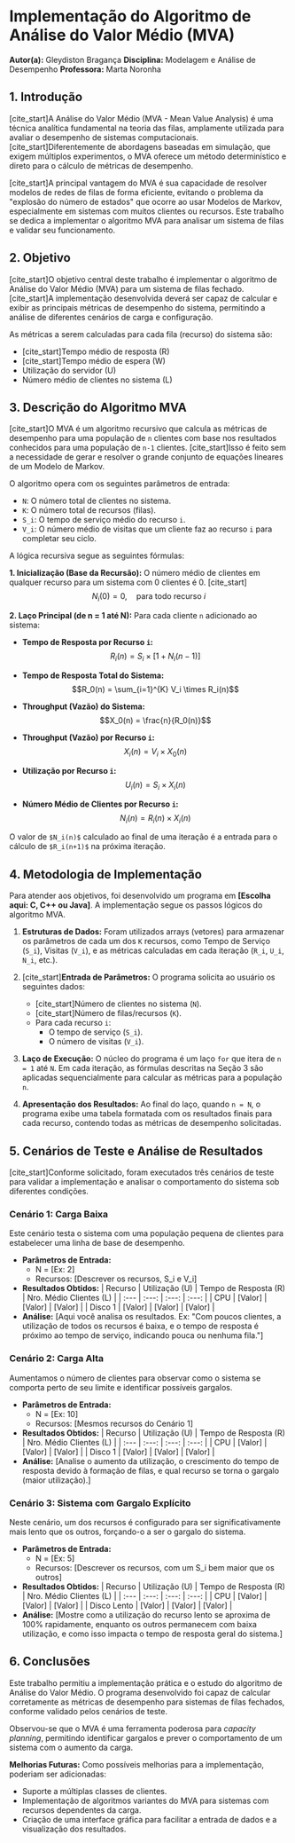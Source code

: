 # Implementação do Algoritmo de Análise do Valor Médio (MVA)

**Autor(a):** Gleydiston Bragança
**Disciplina:** Modelagem e Análise de Desempenho
**Professora:** Marta Noronha

## 1. Introdução

[cite_start]A Análise do Valor Médio (MVA - Mean Value Analysis) é uma técnica analítica fundamental na teoria das filas, amplamente utilizada para avaliar o desempenho de sistemas computacionais.  [cite_start]Diferentemente de abordagens baseadas em simulação, que exigem múltiplos experimentos, o MVA oferece um método determinístico e direto para o cálculo de métricas de desempenho. 

[cite_start]A principal vantagem do MVA é sua capacidade de resolver modelos de redes de filas de forma eficiente, evitando o problema da "explosão do número de estados" que ocorre ao usar Modelos de Markov, especialmente em sistemas com muitos clientes ou recursos.  Este trabalho se dedica a implementar o algoritmo MVA para analisar um sistema de filas e validar seu funcionamento.

## 2. Objetivo

[cite_start]O objetivo central deste trabalho é implementar o algoritmo de Análise do Valor Médio (MVA) para um sistema de filas fechado.  [cite_start]A implementação desenvolvida deverá ser capaz de calcular e exibir as principais métricas de desempenho do sistema, permitindo a análise de diferentes cenários de carga e configuração. 

As métricas a serem calculadas para cada fila (recurso) do sistema são:
* [cite_start]Tempo médio de resposta (R) 
* [cite_start]Tempo médio de espera (W) 
* Utilização do servidor (U)
* Número médio de clientes no sistema (L)

## 3. Descrição do Algoritmo MVA

[cite_start]O MVA é um algoritmo recursivo que calcula as métricas de desempenho para uma população de `n` clientes com base nos resultados conhecidos para uma população de `n-1` clientes.  [cite_start]Isso é feito sem a necessidade de gerar e resolver o grande conjunto de equações lineares de um Modelo de Markov. 

O algoritmo opera com os seguintes parâmetros de entrada:
* `N`: O número total de clientes no sistema.
* `K`: O número total de recursos (filas).
* `S_i`: O tempo de serviço médio do recurso `i`.
* `V_i`: O número médio de visitas que um cliente faz ao recurso `i` para completar seu ciclo.

A lógica recursiva segue as seguintes fórmulas:

**1. Inicialização (Base da Recursão):**
O número médio de clientes em qualquer recurso para um sistema com 0 clientes é 0.
[cite_start]$$N_i(0) = 0, \quad \text{para todo recurso } i$$ 

**2. Laço Principal (de n = 1 até N):**
Para cada cliente `n` adicionado ao sistema:

* **Tempo de Resposta por Recurso `i`:**
    $$R_i(n) = S_i \times [1 + N_i(n-1)]$$ 

* **Tempo de Resposta Total do Sistema:**
    $$R_0(n) = \sum_{i=1}^{K} V_i \times R_i(n)$$ 

* **Throughput (Vazão) do Sistema:**
    $$X_0(n) = \frac{n}{R_0(n)}$$ 

* **Throughput (Vazão) por Recurso `i`:**
    $$X_i(n) = V_i \times X_0(n)$$ 

* **Utilização por Recurso `i`:**
    $$U_i(n) = S_i \times X_i(n)$$ 

* **Número Médio de Clientes por Recurso `i`:**
    $$N_i(n) = R_i(n) \times X_i(n)$$ 

O valor de `$N_i(n)$` calculado ao final de uma iteração é a entrada para o cálculo de `$R_i(n+1)$` na próxima iteração.

## 4. Metodologia de Implementação

Para atender aos objetivos, foi desenvolvido um programa em **[Escolha aqui: C, C++ ou Java]**. A implementação segue os passos lógicos do algoritmo MVA.

1.  **Estruturas de Dados:** Foram utilizados arrays (vetores) para armazenar os parâmetros de cada um dos `K` recursos, como Tempo de Serviço (`S_i`), Visitas (`V_i`), e as métricas calculadas em cada iteração (`R_i`, `U_i`, `N_i`, etc.).

2.  [cite_start]**Entrada de Parâmetros:** O programa solicita ao usuário os seguintes dados: 
    * [cite_start]Número de clientes no sistema (`N`). 
    * [cite_start]Número de filas/recursos (`K`). 
    * Para cada recurso `i`:
        * O tempo de serviço (`S_i`).
        * O número de visitas (`V_i`).

3.  **Laço de Execução:** O núcleo do programa é um laço `for` que itera de `n = 1` até `N`. Em cada iteração, as fórmulas descritas na Seção 3 são aplicadas sequencialmente para calcular as métricas para a população `n`.

4.  **Apresentação dos Resultados:** Ao final do laço, quando `n = N`, o programa exibe uma tabela formatada com os resultados finais para cada recurso, contendo todas as métricas de desempenho solicitadas.

## 5. Cenários de Teste e Análise de Resultados

[cite_start]Conforme solicitado, foram executados três cenários de teste para validar a implementação e analisar o comportamento do sistema sob diferentes condições. 

### Cenário 1: Carga Baixa

Este cenário testa o sistema com uma população pequena de clientes para estabelecer uma linha de base de desempenho.

* **Parâmetros de Entrada:**
    * N = [Ex: 2]
    * Recursos: [Descrever os recursos, S_i e V_i]
* **Resultados Obtidos:**
| Recurso | Utilização (U) | Tempo de Resposta (R) | Nro. Médio Clientes (L) |
| :--- | :---: | :---: | :---: |
| CPU | [Valor] | [Valor] | [Valor] |
| Disco 1 | [Valor] | [Valor] | [Valor] |
* **Análise:**
    [Aqui você analisa os resultados. Ex: "Com poucos clientes, a utilização de todos os recursos é baixa, e o tempo de resposta é próximo ao tempo de serviço, indicando pouca ou nenhuma fila."]

### Cenário 2: Carga Alta

Aumentamos o número de clientes para observar como o sistema se comporta perto de seu limite e identificar possíveis gargalos.

* **Parâmetros de Entrada:**
    * N = [Ex: 10]
    * Recursos: [Mesmos recursos do Cenário 1]
* **Resultados Obtidos:**
| Recurso | Utilização (U) | Tempo de Resposta (R) | Nro. Médio Clientes (L) |
| :--- | :---: | :---: | :---: |
| CPU | [Valor] | [Valor] | [Valor] |
| Disco 1 | [Valor] | [Valor] | [Valor] |
* **Análise:**
    [Analise o aumento da utilização, o crescimento do tempo de resposta devido à formação de filas, e qual recurso se torna o gargalo (maior utilização).]

### Cenário 3: Sistema com Gargalo Explícito

Neste cenário, um dos recursos é configurado para ser significativamente mais lento que os outros, forçando-o a ser o gargalo do sistema.

* **Parâmetros de Entrada:**
    * N = [Ex: 5]
    * Recursos: [Descrever os recursos, com um S_i bem maior que os outros]
* **Resultados Obtidos:**
| Recurso | Utilização (U) | Tempo de Resposta (R) | Nro. Médio Clientes (L) |
| :--- | :---: | :---: | :---: |
| CPU | [Valor] | [Valor] | [Valor] |
| Disco Lento | [Valor] | [Valor] | [Valor] |
* **Análise:**
    [Mostre como a utilização do recurso lento se aproxima de 100% rapidamente, enquanto os outros permanecem com baixa utilização, e como isso impacta o tempo de resposta geral do sistema.]

## 6. Conclusões

Este trabalho permitiu a implementação prática e o estudo do algoritmo de Análise do Valor Médio. O programa desenvolvido foi capaz de calcular corretamente as métricas de desempenho para sistemas de filas fechados, conforme validado pelos cenários de teste.

Observou-se que o MVA é uma ferramenta poderosa para *capacity planning*, permitindo identificar gargalos e prever o comportamento de um sistema com o aumento da carga.

**Melhorias Futuras:**
Como possíveis melhorias para a implementação, poderiam ser adicionadas:
* Suporte a múltiplas classes de clientes.
* Implementação de algoritmos variantes do MVA para sistemas com recursos dependentes da carga.
* Criação de uma interface gráfica para facilitar a entrada de dados e a visualização dos resultados.